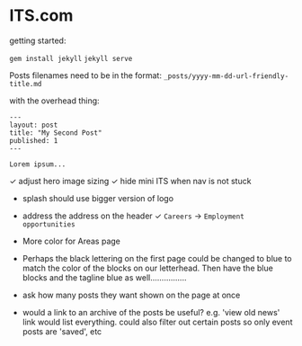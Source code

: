 ITS.com
==============

getting started:

`gem install jekyll`
`jekyll serve`


Posts filenames need to be in the format:
`_posts/yyyy-mm-dd-url-friendly-title.md`


with the overhead thing:
```
---
layout: post
title: "My Second Post"
published: 1
---

Lorem ipsum...
```


✓ adjust hero image sizing
✓ hide mini ITS when nav is not stuck
- splash should use bigger version of logo
- address the address on the header
✓ `Careers` -> `Employment opportunities`


- More color for Areas page

- Perhaps the black lettering on the first page could be changed to blue to match the color of the blocks on our letterhead.  Then have the blue blocks and the tagline blue as well................

* ask how many posts they want shown on the page at once
- would a link to an archive of the posts be useful? e.g. 'view old news' link would list everything. could also filter out certain posts so only event posts are 'saved', etc